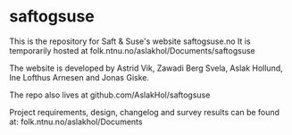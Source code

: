 # saftogsuse

This is the repository for Saft & Suse's website saftogsuse.no
It is temporarily hosted at folk.ntnu.no/aslakhol/Documents/saftogsuse

The website is developed by Astrid Vik, Zawadi Berg Svela, Aslak Hollund,
Ine Lofthus Arnesen and Jonas Giske.

The repo also lives at github.com/AslakHol/saftogsuse

Project requirements, design, changelog and survey results can be found at:
folk.ntnu.no/aslakhol/Documents 
